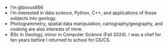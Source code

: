 - I’m @bovus666
- I’m interested in data science, Python, C++, and applications of those subjects into geology.
- Photogrammetry, spatial data manipulation, cartography/geography, and cooking are also interests of mine.
- BSc in Geology, minor in Computer Science (Fall 2024). I was a chef for ten years before I returned to school for GS/CS.

<!---
bovus666/bovus666 is a ✨ special ✨ repository because its `README.md` (this file) appears on your GitHub profile.
You can click the Preview link to take a look at your changes.
--->
